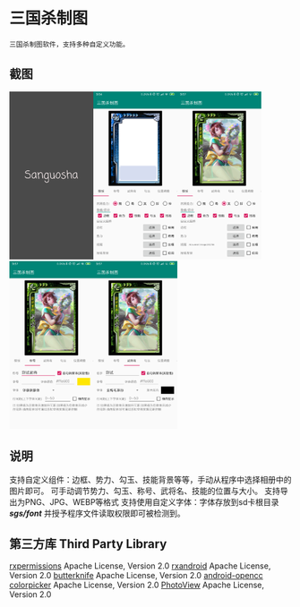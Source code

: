 # 三国杀制图
    三国杀制图软件，支持多种自定义功能。

## 截图
<img src="https://github.com/zhaiyanqi/Prologue/blob/master/screenshot/Screenshot_1.png" width="150" height="300" alt="图片加载失败"/><img src="https://github.com/zhaiyanqi/Prologue/blob/master/screenshot/Screenshot_2.png" width="150" height="300" alt="图片加载失败"/><img src="https://github.com/zhaiyanqi/Prologue/blob/master/screenshot/Screenshot_3.png" width="150" height="300" alt="图片加载失败"/><img src="https://github.com/zhaiyanqi/Prologue/blob/master/screenshot/Screenshot_4.png" width="150" height="300" alt="图片加载失败"/><img src="https://github.com/zhaiyanqi/Prologue/blob/master/screenshot/Screenshot_5.png" width="150" height="300" alt="图片加载失败"/>

## 说明
支持自定义组件：边框、势力、勾玉、技能背景等等，手动从程序中选择相册中的图片即可。
可手动调节势力、勾玉、称号、武将名、技能的位置与大小。
支持导出为PNG、JPG、WEBP等格式
支持使用自定义字体：字体存放到sd卡根目录 ***sgs/font*** 并授予程序文件读取权限即可被检测到。

## 第三方库 Third Party Library
[rxpermissions](https://github.com/tbruyelle/RxPermissions) Apache License, Version 2.0
[rxandroid](https://github.com/ReactiveX/RxAndroid) Apache License, Version 2.0
[butterknife](https://github.com/JakeWharton/butterknife) Apache License, Version 2.0
[android-opencc](https://github.com/qichuan/android-opencc) 
[colorpicker](https://github.com/QuadFlask/colorpicker) Apache License, Version 2.0
[PhotoView](https://github.com/chrisbanes/PhotoView) Apache License, Version 2.0
